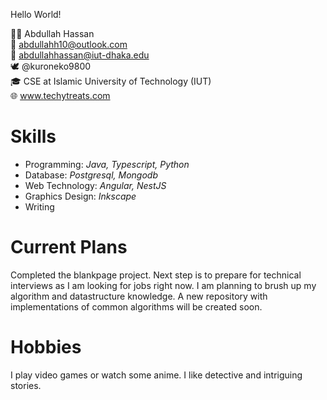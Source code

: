 Hello World!

🧔🏾 Abdullah Hassan<br>
📧 abdullahh10@outlook.com<br>
📧 abdullahhassan@iut-dhaka.edu<br>
🕊️ @kuroneko9800<br>
🎓 CSE at Islamic University of Technology (IUT)<br>
🌐 www.techytreats.com

<h1>Skills</h1>
<ul>
  <li>Programming: <i>Java, Typescript, Python</i></li>
  <li>Database: <i>Postgresql, Mongodb</i></li>
  <li>Web Technology: <i>Angular, NestJS</i></li>
  <li>Graphics Design: <i>Inkscape</i></li>
  <li>Writing</li>
 </ul>
 
 <h1>Current Plans</h1>
 <p>Completed the blankpage project. Next step is to prepare for technical interviews as I am looking for jobs right now. I am planning to brush up my algorithm and datastructure knowledge. A new repository with implementations of common algorithms will be created soon.</p>
 
 <h1>Hobbies</h1>
 <p>I play video games or watch some anime. I like detective and intriguing stories.</p>


<!---
AbdullahH10/AbdullahH10 is a ✨ special ✨ repository because its `README.md` (this file) appears on your GitHub profile.
You can click the Preview link to take a look at your changes.
--->
